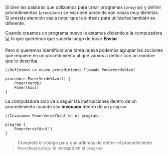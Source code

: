 Si bien las palabras que utilizamos para crear programas (`program`) y definir procedimientos (`procedure`) se escriben parecido son cosas muy distintas. Si prestás atención vas a notar que la sintaxis para utilizarlas también es diferente.

Cuando creamos un programa nuevo le estamos diciendo a la computadora:computer: lo que queremos que suceda luego de tocar **Enviar**.

Pero si queremos identificar una tarea nueva podemos agrupar las acciones que requiere en un procedimiento al que vamos a definir con un nombre que lo describa.

``` gobstones
//Definimos un nuevo procedimiento llamado PonerVerdeYAzul

procedure PonerVerdeYAzul() {
	Poner(Verde)
	Poner(Azul)
}
```

La computadora solo va a seguir las instrucciones dentro de un procedimiento cuando sea **invocado** dentro de un `program`.

``` gobstones
//Invocamos PonerVerdeYAzul en el program.

program {
	PonerVerdeYAzul()
}
```

> Completá el código para que además de definir el procedimiento `PonerNegroyRojo` lo invoque en el `program`.
